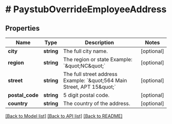 # # PaystubOverrideEmployeeAddress

## Properties

Name | Type | Description | Notes
------------ | ------------- | ------------- | -------------
**city** | **string** | The full city name. | [optional]
**region** | **string** | The region or state Example: &#x60;\&quot;NC\&quot;&#x60; | [optional]
**street** | **string** | The full street address Example: &#x60;\&quot;564 Main Street, APT 15\&quot;&#x60; | [optional]
**postal_code** | **string** | 5 digit postal code. | [optional]
**country** | **string** | The country of the address. | [optional]

[[Back to Model list]](../../README.md#models) [[Back to API list]](../../README.md#endpoints) [[Back to README]](../../README.md)
